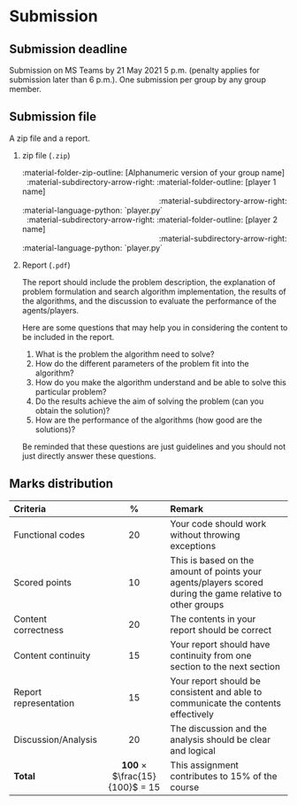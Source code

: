 # Submission

## Submission deadline

Submission on MS Teams by 21 May 2021 5 p.m. (penalty applies for submission later than 6 p.m.). One submission per group by any group member.

## Submission file

A zip file and a report.

1. zip file (`.zip`)

    <div style="display:flex;flex-direction:column;">
      <div>:material-folder-zip-outline: [Alphanumeric version of your group name]</div>
      <div>&nbsp; :material-subdirectory-arrow-right: :material-folder-outline: [player 1 name]</div>
      <div>&nbsp; <span style="opacity:0">:material-subdirectory-arrow-right:</span>&nbsp; :material-subdirectory-arrow-right: :material-language-python: `player.py`</div>
      <div>&nbsp; :material-subdirectory-arrow-right: :material-folder-outline: [player 2 name]</div>
      <div>&nbsp; <span style="opacity:0">:material-subdirectory-arrow-right:</span>&nbsp; :material-subdirectory-arrow-right: :material-language-python: `player.py`</div>
    </div>

2. Report (`.pdf`)

    The report should include the problem description, the explanation of problem formulation and search algorithm implementation, the results of the algorithms, and the discussion to evaluate the performance of the agents/players.

    Here are some questions that may help you in considering the content to be included in the report.

    1.  What is the problem the algorithm need to solve?
    2.  How do the different parameters of the problem fit into the algorithm?
    3.  How do you make the algorithm understand and be able to solve this particular problem?
    4.  Do the results achieve the aim of solving the problem (can you obtain the solution)?
    5.  How are the performance of the algorithms (how good are the solutions)?

    Be reminded that these questions are just guidelines and you should not just directly answer these questions. 

## Marks distribution

| Criteria |   %   | Remark |
|:---------|:-----:|:-------|
| Functional codes      | 20 | Your code should work without throwing exceptions |
| Scored points         | 10 | This is based on the amount of points your agents/players scored during the game relative to other groups |
| Content correctness   | 20 | The contents in your report should be correct |
| Content continuity    | 15 | Your report should have continuity from one section to the next section |
| Report representation | 15 | Your report should be consistent and able to communicate the contents effectively |
| Discussion/Analysis   | 20 | The discussion and the analysis should be clear and logical |
| **Total** | **100** &times; $\frac{15}{100}$ = 15 | This assignment contributes to 15% of the course |

